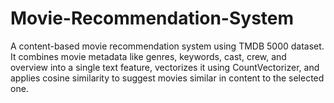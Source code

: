 # Movie-Recommendation-System
A content-based movie recommendation system using TMDB 5000 dataset. It combines movie metadata like genres, keywords, cast, crew, and overview into a single text feature, vectorizes it using CountVectorizer, and applies cosine similarity to suggest movies similar in content to the selected one.
